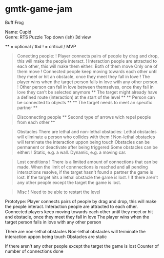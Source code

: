 # gmtk-game-jam
Buff Frog

Name: Cupid         
Genre: RTS Puzzle
Top down (ish) 3d view

** = optional / tbd
! = critical / MVP

> Conecting people:
! Player connects pairs of people by drag and drop, this will make the people interact.
! Interaction people are attracted to each other, this will make them either:
   Both of them move
   Only one of them move
! Connected people keep moving towards each other until they meet or hit an obstacle, once they meet they fall in love
! The player wins when the target person falls in love with any other person.
! Other person can fall in love between themselves, once they fall in love they can't be selected anymore
** The target might already have a defined route (interaction) at the start of the level **
** Person can be connected to objects **
** The target needs to meet an specific partner **

> Disconnecting people
** Second type of arrows wich repel people from each other **

> Obstacles
There are lethal and non-lethal obstacles:
    Lethal obstacles will eliminate a person who collides with them
!   Non-lethal obstacles will terminate the interaction uppon being touch
Obstacles can be permanent or deactivate after being triggered
Some obstacles can be either:
!   Static, e.g. a wall.
    Dynamic, e.g. a moving car.

> Lost conditions
! There is a limited amount of connections that can be made. When the limit of connnections is reached and all pending interactions resolve, if the target hasn't found a partner the game is lost.
If the target hits a lethal obstacle the game is lost.
! If there aren't any other people except the target the game is lost.

>Misc
! Need to be able to restart the level


Prototype:
Player connects pairs of people by drag and drop, this will make the people interact.
Interaction people are attracted to each other.
Connected players keep moving towards each other until they meet or hit and obstacle, once they meet they fall in love
The player wins when the target person falls in love with any other person

There are non-lethal obstacles
Non-lethal obstacles will terminate the interaction uppon being touch
Obstacles are static

If there aren't any other people except the target the game is lost
Counter of number of connections done